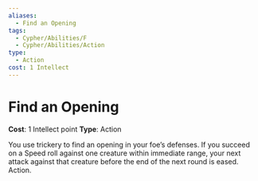 ```yaml
---
aliases:
  - Find an Opening
tags:
  - Cypher/Abilities/F
  - Cypher/Abilities/Action
type:
  - Action
cost: 1 Intellect
---
```


# Find an Opening

**Cost**: 1 Intellect point
**Type**: Action

You use trickery to find an opening in your foe’s defenses. If you succeed on a Speed roll against one creature within immediate range, your next attack against that creature before the end of the next round is eased. Action.
